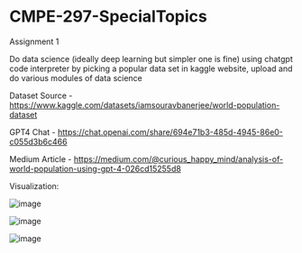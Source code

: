 # CMPE-297-SpecialTopics

Assignment 1 

Do data science (ideally deep learning but simpler one is fine)  using chatgpt code interpreter by picking a popular data set in kaggle website, upload and do various modules of data science

Dataset Source - https://www.kaggle.com/datasets/iamsouravbanerjee/world-population-dataset

GPT4 Chat - https://chat.openai.com/share/694e71b3-485d-4945-86e0-c055d3b6c466

Medium Article - https://medium.com/@curious_happy_mind/analysis-of-world-population-using-gpt-4-026cd15255d8

Visualization:

![image](https://github.com/Chaitra-B-V/CMPE-297-SpecialTopics/assets/112594201/ccb6b27b-40fd-4a3e-8ec3-6892946319ed)

![image](https://github.com/Chaitra-B-V/CMPE-297-SpecialTopics/assets/112594201/f5011526-e251-4b2c-bcb8-acff961b8b35)

![image](https://github.com/Chaitra-B-V/CMPE-297-SpecialTopics/assets/112594201/ce38b9d2-07c1-4840-a0eb-819f49076ecc)
